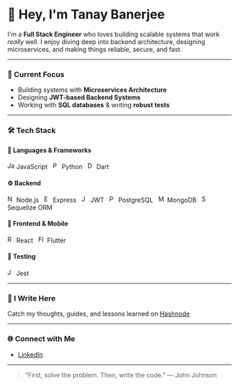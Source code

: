 # 👋 Hey, I'm Tanay Banerjee

I'm a **Full Stack Engineer** who loves building scalable systems that work *really* well. I enjoy diving deep into backend architecture, designing microservices, and making things reliable, secure, and fast.

---

### 🔧 Current Focus
- Building systems with **Microservices Architecture**
- Designing **JWT-based Backend Systems**
- Working with **SQL databases** & writing **robust tests**

---

### 🛠️ Tech Stack

#### 🚀 Languages & Frameworks  
<img src="https://cdn.jsdelivr.net/gh/devicons/devicon/icons/javascript/javascript-original.svg" alt="JavaScript" width="16"/> JavaScript &nbsp;
<img src="https://cdn.jsdelivr.net/gh/devicons/devicon/icons/python/python-original.svg" alt="Python" width="16"/> Python &nbsp;
<img src="https://cdn.jsdelivr.net/gh/devicons/devicon/icons/dart/dart-original.svg" alt="Dart" width="16"/> Dart

#### ⚙️ Backend  
<img src="https://cdn.jsdelivr.net/gh/devicons/devicon/icons/nodejs/nodejs-original.svg" alt="Node.js" width="16"/> Node.js &nbsp;
<img src="https://cdn.jsdelivr.net/gh/devicons/devicon/icons/express/express-original.svg" alt="Express" width="16"/> Express &nbsp;
<img src="https://img.shields.io/badge/JWT-black?style=flat&logo=jsonwebtokens&logoColor=white" alt="JWT" height="16"/> JWT &nbsp;
<img src="https://cdn.jsdelivr.net/gh/devicons/devicon/icons/postgresql/postgresql-original.svg" alt="PostgreSQL" width="16"/> PostgreSQL &nbsp;
<img src="https://cdn.jsdelivr.net/gh/devicons/devicon/icons/mongodb/mongodb-original.svg" alt="MongoDB" width="16"/> MongoDB &nbsp;
<img src="https://avatars.githubusercontent.com/u/82084621?s=200&v=4" alt="Sequelize" width="16"/> Sequelize ORM

#### 🧩 Frontend & Mobile  
<img src="https://cdn.jsdelivr.net/gh/devicons/devicon/icons/react/react-original.svg" alt="React" width="16"/> React &nbsp;
<img src="https://cdn.jsdelivr.net/gh/devicons/devicon/icons/flutter/flutter-original.svg" alt="Flutter" width="16"/> Flutter

#### 🧪 Testing  
<img src="https://cdn.jsdelivr.net/gh/devicons/devicon/icons/jest/jest-plain.svg" alt="Jest" width="16"/> Jest



---

### 📝 I Write Here
Catch my thoughts, guides, and lessons learned on [Hashnode](https://iamtanaybanerjee.hashnode.dev/)

---

### 🌐 Connect with Me
- [LinkedIn](https://www.linkedin.com/in/tanaybanerjeedev)

---

> “First, solve the problem. Then, write the code.” — John Johnson
